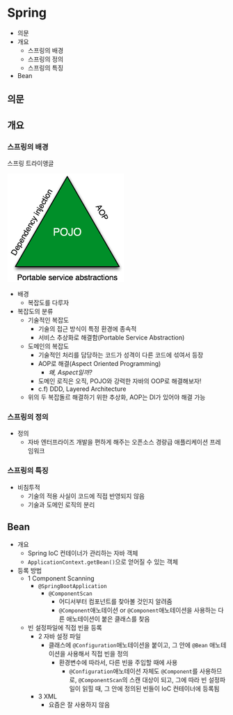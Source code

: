 # Spring

- 의문
- 개요
  - 스프링의 배경
  - 스프링의 정의
  - 스프링의 특징
- Bean

## 의문

## 개요

### 스프링의 배경

스프링 트라이앵글

![](./images/readme/spring_triangle1.png)

- 배경
  - 복잡도를 다루자
- 복잡도의 분류
  - 기술적인 복잡도
    - 기술의 접근 방식이 특정 환경에 종속적
    - 서비스 추상화로 해결함(Portable Service Abstraction)
  - 도메인의 복잡도
    - 기술적인 처리를 담당하는 코드가 성격이 다른 코드에 섞여서 등장
    - AOP로 해결(Aspect Oriented Programming)
      - *왜, Aspect일까?*
    - 도메인 로직은 오직, POJO와 강력한 자바의 OOP로 해결해보자!
    - c.f) DDD, Layered Architecture
  - 위의 두 복잡돌르 해결하기 위한 추상화, AOP는 DI가 있어야 해결 가능

### 스프링의 정의

- 정의
  - 자바 엔터프라이즈 개발을 편하게 해주는 오픈소스 경량급 애플리케이션 프레임워크

### 스프링의 특징

- 비침투적
  - 기술의 적용 사실이 코드에 직접 반영되지 않음
  - 기술과 도메인 로직의 분리

## Bean

- 개요
  - Spring IoC 컨테이너가 관리하는 자바 객체
  - `ApplicationContext.getBean()`으로 얻어질 수 있는 객체
- 등록 방법
  - 1 Component Scanning
    - `@SpringBootApplication`
      - `@ComponentScan`
        - 어디서부터 컴포넌트를 찾아볼 것인지 알려줌
        - `@Component`애노테이션 or `@Component`애노테이션을 사용하는 다른 애노테이션이 붙은 클래스를 찾음
  - 빈 설정파일에 직접 빈을 등록
    - 2 자바 설정 파일
      - 클래스에 `@Configuration`애노테이션을 붙이고, 그 안에 `@Bean` 애노테이션을 사용해서 직접 빈을 정의
        - 환경변수에 따라서, 다른 빈을 주입할 때에 사용
          - `@Configuration`애노테이션 자체도 `@Component`를 사용하므로, `@ComponentScan`의 스캔 대상이 되고, 그에 따라 빈 설정파일이 읽힐 때, 그 안에 정의된 빈들이 IoC 컨테이너에 등록됨
    - 3 XML
      - 요즘은 잘 사용하지 않음
